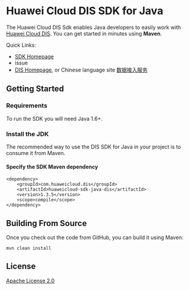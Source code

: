 # Huawei Cloud DIS SDK for Java

The Huawei Cloud DIS Sdk enables Java developers to easily work with [Huawei Cloud DIS](https://www.huaweicloud.com/en-us/product/dis.html). You can get started in minutes using **Maven**.

Quick Links:
- [SDK Homepage](https://developer.huaweicloud.com/sdk?all)
- issue
- [DIS Homepage](https://www.huaweicloud.com/en-us/product/dis.html), or Chinese language site [数据接入服务](https://www.huaweicloud.com/product/dis.html)

## Getting Started
### Requirements
To run the SDK you will need Java 1.6+.

### Install the JDK
The recommended way to use the DIS SDK for Java in your project is to consume it from Maven.

#### Specify the SDK Maven dependency
    <dependency>
        <groupId>com.huaweicloud.dis</groupId>
        <artifactId>huaweicloud-sdk-java-dis</artifactId>
        <version>1.3.5</version>
        <scope>compile</scope>
    </dependency>


## Building From Source
Once you check out the code from GitHub, you can build it using Maven:

    mvn clean install

## License
[Apache License 2.0](https://www.apache.org/licenses/LICENSE-2.0.html)
